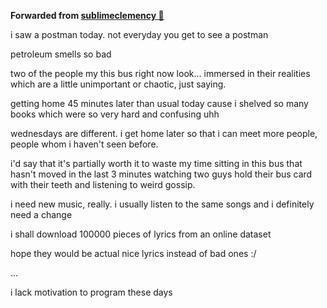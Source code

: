 **Forwarded from [sublimeclemency 🎄](https://t.me/sublimeclemency)**

i saw a postman today.
not everyday you get to see a postman

petroleum smells so bad

two of the people my this bus right now look... immersed in their realities which are a little unimportant or chaotic, just saying.

getting home 45 minutes later than usual today cause i shelved so many books which were so very hard and confusing uhh

wednesdays are different.
i get home later so that i can meet more people, people whom i haven't seen before.

i'd say that it's partially worth it to waste my time sitting in this bus that hasn't moved in the last 3 minutes watching two guys hold their bus card with their teeth and listening to weird gossip.

i need new music, really. i usually listen to the same songs and i definitely need a change

i shall download 100000 pieces of lyrics from an online dataset

hope they would be actual nice lyrics instead of bad ones :/

...

i lack motivation to program these days